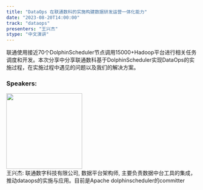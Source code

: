```yaml
---
title: "DataOps 在联通数科的实施构建数据研发运营一体化能力"
date: "2023-08-20T14:00:00" 
track: "dataops"
presenters: "王兴杰"
stype: "中文演讲"
---
```

联通使用接近70个DolphinScheduler节点调用15000+Hadoop平台进行相关任务调度和开发。本次分享中分享联通数科基于DolphinScheduler实现DataOps的实施过程，在实施过程中遇见的问题以及我们的解决方案。
 ### Speakers: 
 <img src="https://img.bagevent.com/resource/20230529/1606368630.jpg" width="200" /><br>王兴杰: 联通数字科技有限公司, 数据平台架构师, 主要负责数据中台工具的集成，推动dataops的实施与应用。目前是Apache dolphinscheduler的committer
 <br><br>